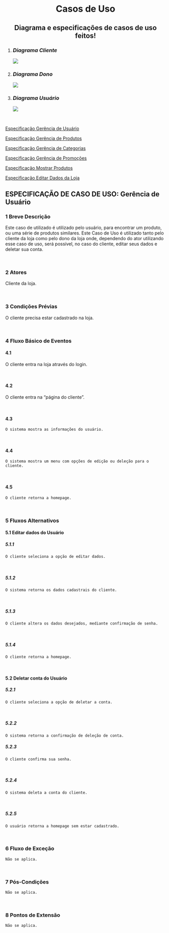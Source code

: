 <h1 align="center"> Casos de Uso </h1>
<h2 align="center"> Diagrama e especificações de casos de uso feitos! </h2>

1. ### _**Diagrama Cliente**_
    <img src="./assets/imagens/Diagrama/DiagramaCliente.jpg"/>

2. ### _**Diagrama Dono**_
    <img src="./assets/imagens/Diagrama/DiagramaDono.jpg"/>

3. ### _**Diagrama Usuário**_
    <img src="./assets/imagens/Diagrama/DiagramaUsuario.jpg"/>

</br>

<a href="https://docs.google.com/document/d/1V0c9ttDsuG5GUdN8S0esVhdmY0ZfbOX6/edit?usp=sharing&ouid=117063515235833009625&rtpof=true&sd=true" target="_blank">Especificação Gerência de Usuário</a>

<a href="https://docs.google.com/document/d/1p_xk1pmTdkGtEKgycoH2G8xdce08cBnf/edit?usp=sharing&ouid=115705675314473655044&rtpof=true&sd=true" target="_blank">Especificação Gerência de Produtos</a>

<a href="https://docs.google.com/document/d/1GdDz_PrmzG87N_Yv-dF1vGgtfPiA4-ZLNS--aVlcyqQ/edit?usp=sharing" target="_blank">Especificação Gerência de Categorias</a>

<a href="https://docs.google.com/document/d/1waFnMeWQpdhCoSX9gBZCYEXmV-povKTd/edit?usp=sharing&ouid=114101976048666641071&rtpof=true&sd=true" target="_blank">Especificação Gerência de Promoções</a>

<a href="https://docs.google.com/document/d/17FaJKV-k4T7xWu4TPY-ElIrLF2GBml0I/edit?usp=sharing&ouid=113162914836637352766&rtpof=true&sd=true" target="_blank">Especificação Mostrar Produtos</a>

<a href="https://docs.google.com/document/d/1lkdrbofDkFC4N96z_gck9zVBY0gJj1bn/edit#" target="_blank">Especificação Editar Dados da Loja</a>

## ESPECIFICAÇÃO DE CASO DE USO: Gerência de Usuário

### 1 Breve Descrição

Este caso de utilizado é utilizado pelo usuário, para encontrar um produto, ou uma série de produtos similares. Este Caso de Uso é utilizado tanto pelo cliente da loja como pelo dono da loja onde, dependendo do ator utilizando esse caso de uso, será possível, no caso do cliente, editar seus dados e deletar sua conta.


<br>

### 2 Atores

Cliente da loja.

<br>

### 3 Condições Prévias

O cliente precisa estar cadastrado na loja.


<br>

### 4 Fluxo Básico de Eventos

#### 4.1 

O cliente entra na loja através do login.
    
<br>

#### 4.2
O cliente entra na “página do cliente”.

<br>

#### 4.3
    O sistema mostra as informações do usuário.

<br>

#### 4.4
    O sistema mostra um menu com opções de edição ou deleção para o cliente.
<br>

#### 4.5
    O cliente retorna a homepage.
<br>

### 5 Fluxos Alternativos
#### 5.1 Editar dados do Usuário
##### 5.1.1
    O cliente seleciona a opção de editar dados.
<br>

##### 5.1.2
    O sistema retorna os dados cadastrais do cliente.
<br>

##### 5.1.3
    O cliente altera os dados desejados, mediante confirmação de senha.
<br>

##### 5.1.4
    O cliente retorna a homepage.
<br>

#### 5.2 Deletar conta do Usuário
##### 5.2.1
    O cliente seleciona a opção de deletar a conta.
<br>

##### 5.2.2
    O sistema retorna a confirmação de deleção de conta.

##### 5.2.3
    O cliente confirma sua senha.
<br>

##### 5.2.4
    O sistema deleta a conta do cliente.
<br>

##### 5.2.5
    O usuário retorna a homepage sem estar cadastrado.
<br>

### 6 Fluxo de Exceção

    Não se aplica.
<br>

### 7 Pós-Condições 

    Não se aplica.
<br>

### 8 Pontos de Extensão

    Não se aplica.
<br>